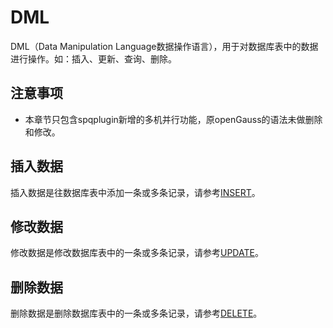 # DML

DML（Data Manipulation Language数据操作语言），用于对数据库表中的数据进行操作。如：插入、更新、查询、删除。

## 注意事项
-   本章节只包含spqplugin新增的多机并行功能，原openGauss的语法未做删除和修改。

## 插入数据

插入数据是往数据库表中添加一条或多条记录，请参考[INSERT](spqplugin-INSERT.md)。

## 修改数据

修改数据是修改数据库表中的一条或多条记录，请参考[UPDATE](spqplugin-UPDATE.md)。

## 删除数据

删除数据是删除数据库表中的一条或多条记录，请参考[DELETE](spqplugin-DELETE.md)。